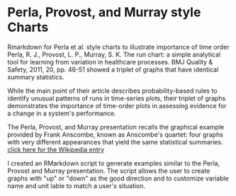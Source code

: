 # Perla, Provost, and Murray style Charts
Rmarkdown for Perla et al. style charts to illustrate importance of time order
Perla, R. J., Provost, L. P., Murray, S. K. The run chart: a simple analytical tool for learning from variation in healthcare processes. 
BMJ Quality & Safety, 2011, 20, pp. 46-51 showed a triplet of graphs that have identical summary statistics.

While the main point of their article describes probability-based rules to identify unusual patterns of runs in time-series plots, their triplet of graphs demonstrates the importance of time-order plots in assessing evidence for a change in a system's performance.  

The Perla, Provost, and Murray presentation recalls the graphical example provided by Frank Anscombe, known as Anscombe's quartet:  four graphs with very different appearances that yield the same statistical summaries.  [click here for the Wikipedia entry](https://en.wikipedia.org/wiki/Anscombe%27s_quartet)

I created an RMarkdown script to generate examples similar to the Perla, Provost and Murray presentation.  The script allows the user to create graphs with "up" or "down" as the good direction and to customize variable name and unit lable to match a user's situation.
